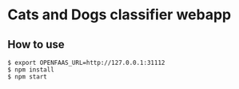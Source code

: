 # Cats and Dogs classifier webapp

## How to use

```
$ export OPENFAAS_URL=http://127.0.0.1:31112
$ npm install
$ npm start
```